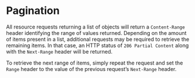 # Pagination

All resource requests returning a list of objects will return a `Content-Range` header identifying the range of values returned. Depending on the amount of items present in a list, additional requests may be required to retrieve the remaining items. In that case, an HTTP status of `206 Partial Content` along with the `Next-Range` header will be returned.

To retrieve the next range of items, simply repeat the request and set the `Range` header to the value of the previous request’s `Next-Range` header.
